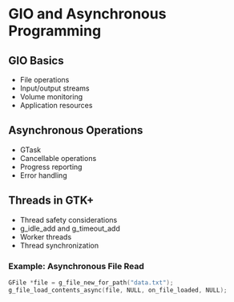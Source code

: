 # GIO and Asynchronous Programming

## GIO Basics
- File operations
- Input/output streams
- Volume monitoring
- Application resources

## Asynchronous Operations
- GTask
- Cancellable operations
- Progress reporting
- Error handling

## Threads in GTK+
- Thread safety considerations
- g_idle_add and g_timeout_add
- Worker threads
- Thread synchronization

### Example: Asynchronous File Read
```c
GFile *file = g_file_new_for_path("data.txt");
g_file_load_contents_async(file, NULL, on_file_loaded, NULL);
```
